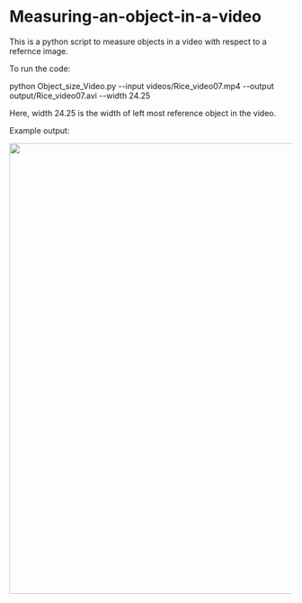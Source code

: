 # Measuring-an-object-in-a-video

This is a python script to measure objects in a video with respect to a refernce image.

To run the code:

python Object_size_Video.py --input videos/Rice_video07.mp4 --output output/Rice_video07.avi --width 24.25


Here, width 24.25 is the width of left most reference object in the video. 

Example output:


<img src="Example_Output01.gif?raw=true" width="800px">

